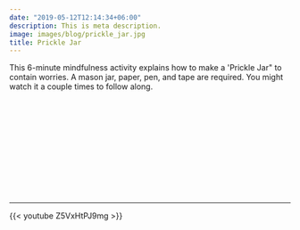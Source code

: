 ```yaml
---
date: "2019-05-12T12:14:34+06:00"
description: This is meta description.
image: images/blog/prickle_jar.jpg
title: Prickle Jar
---
```


  


This 6-minute mindfulness activity explains how to make a 'Prickle Jar" to contain worries. A mason jar, paper, pen, and tape are required. You might watch it a couple times to follow along. 


&nbsp;

&nbsp;

&nbsp;

&nbsp;

&nbsp;

&nbsp;

---

{{< youtube Z5VxHtPJ9mg >}}